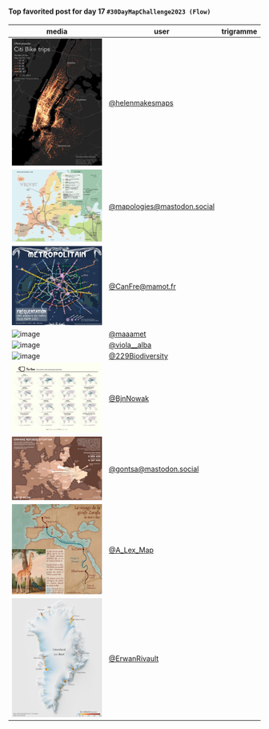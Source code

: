 #### Top favorited post for day 17 `#30DayMapChallenge2023 (Flow)`

| media | user | trigramme |
|-------|------|-----------|
|![image](uploads/b5f6dea27e01a6d30e0024d9f9d0cda8/image.png)|[@helenmakesmaps](https://twitter.com/helenmakesmaps/status/1725551213654020198)|  |
|![image](uploads/f992d773ce5e8e2899ada0ee7e3a4726/image.png)|[@mapologies@mastodon.social](https://mastodon.tetaneutral.net/@mapologies@mastodon.social/111424970631835857)|  |
|![image](uploads/302e686b333531f168bc381e245afa9f/image.png)|[@CanFre@mamot.fr](https://mastodon.tetaneutral.net/@CanFre@mamot.fr/111424779257677098)|  |
|![image](uploads/2f4c698f277eb5e35a6a35c02248b5a8/image.png)|[@maaamet](https://twitter.com/maaamet/status/1725432683335999694)|  |
|![image](uploads/2ce836ab597dda39210f0e37a04c159f/image.png)|[@viola__alba](https://twitter.com/viola__alba/status/1725499982176792896)|  |
|![image](uploads/965842ba2f3dfcf949775426aa8d1039/image.png)|[@229Biodiversity](https://twitter.com/229Biodiversity/status/1725406351055036831)|  |
|![image](uploads/35d92cc99e7d35873ad75b264a3b1b6f/image.png)|[@BjnNowak](https://twitter.com/BjnNowak/status/1725387458219495521)|  |
|![image](uploads/e809a721362679a636ffdc68d5be6920/image.png)|[@gontsa@mastodon.social](https://mastodon.tetaneutral.net/@gontsa@mastodon.social/111428402867435982)|  |
|![image](uploads/7102d862d19dc627154059073c6385c7/image.png)|[@A_Lex_Map](https://twitter.com/A_Lex_Map/status/1725427340119830750)|  |
|![image](uploads/a464e50ace807651122f23a034e80588/image.png)|[@ErwanRivault](https://twitter.com/ErwanRivault/status/1725549029021437965)|  |